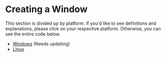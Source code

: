 # Creating a Window

This section is divided up by platform. If you'd like to see definitions and explanations, please click on your respective platform. Otherwise, you can see the entire code below.

- [Windows](./windows.md) (Needs updating)
- [Linux](./linux.md)
